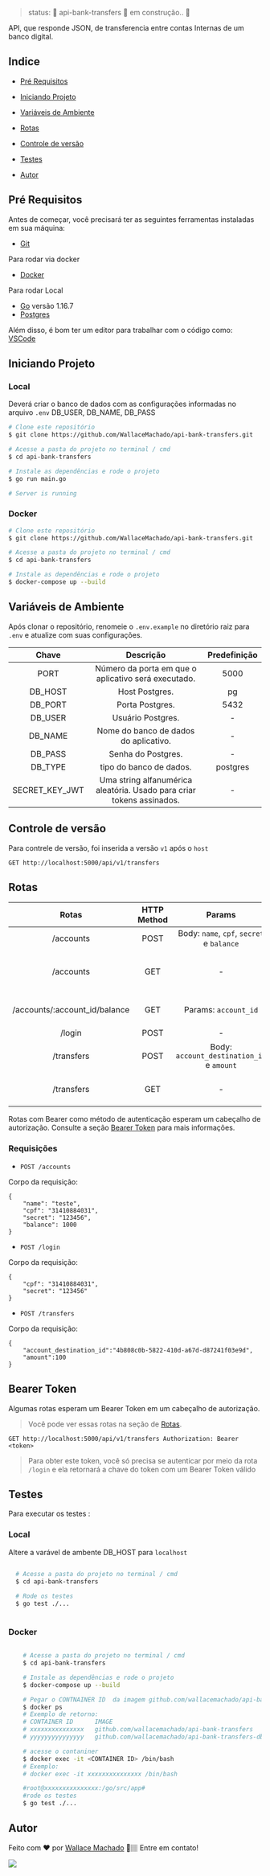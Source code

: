 






> status:	🚧 api-bank-transfers 🚀 em construção..  🚧

API, que responde JSON, de transferencia entre contas Internas de um banco digital.


## Indice

* <p><a href="#pré-requisitos">Pré Requisitos</a> </p>
* <p><a href="#iniciando-projeto">Iniciando Projeto</a></p>
* <p><a href="#variáveis-de-ambiente">Variáveis de Ambiente</a></p>
* <p><a href="#rotas">Rotas</a></p>
* <p><a href="#controle-de-versão">Controle de versão</a></p>
* <p><a href="#testes">Testes</a></p>
* <p><a href="#autor">Autor</a></p>




## Pré Requisitos

Antes de começar, você precisará ter as seguintes ferramentas instaladas em sua máquina:
* [Git](https://git-scm.com)

Para rodar via docker
* [Docker](https://docs.docker.com/)

Para rodar Local
* [Go](https://golang.org/) versão 1.16.7
* [Postgres](https://www.postgresql.org/)

Além disso, é bom ter um editor para trabalhar com o código como: [VSCode](https://code.visualstudio.com/)



## Iniciando Projeto 

### Local

Deverá criar o banco de dados com as configurações informadas no arquivo ``` .env ``` DB_USER, DB_NAME, DB_PASS

```bash
# Clone este repositório
$ git clone https://github.com/WallaceMachado/api-bank-transfers.git

# Acesse a pasta do projeto no terminal / cmd
$ cd api-bank-transfers

# Instale as dependências e rode o projeto
$ go run main.go

# Server is running
```
### Docker

```bash
# Clone este repositório
$ git clone https://github.com/WallaceMachado/api-bank-transfers.git

# Acesse a pasta do projeto no terminal / cmd
$ cd api-bank-transfers

# Instale as dependências e rode o projeto
$ docker-compose up --build

```

## Variáveis de Ambiente

Após clonar o repositório, renomeie o ``` .env.example ``` no diretório raiz para ``` .env ``` e atualize com suas configurações.


| Chave  |  Descrição  | Predefinição  |
| :---: | :---: | :---: | 
|  PORT |  Número da porta em que o aplicativo será executado. | 5000  |
|  DB_HOST |  Host Postgres.  | pg  |
|  DB_PORT |  Porta Postgres.  |  5432  |
|  DB_USER |  Usuário Postgres. |  -  |
|  DB_NAME |  Nome do banco de dados do aplicativo. |  -  |
|  DB_PASS |  Senha do Postgres.  |  -   |
|  DB_TYPE | tipo do banco de dados.  |  postgres  |
|  SECRET_KEY_JWT | Uma string alfanumérica aleatória. Usado para criar tokens assinados.  |  -   |

## Controle de versão
Para contrele de versão, foi inserida a versão ``` v1 ``` após o  ``` host ```

```
GET http://localhost:5000/api/v1/transfers

```


## Rotas

| Rotas  |  HTTP Method  | Params  |  Descrição  |  Auth Method  |
| :---: | :---: | :---: | :---: | :---: |
|  /accounts |  POST |  Body: ``` name ```, ``` cpf ```, ``` secret ``` e ``` balance ``` |  Crie uma nova conta |  ❌ |
|  /accounts |  GET |  -  | Recupere uma lista com todas as contas |  ❌ |
|  /accounts/:account_id/balance |  GET |  Params: ``` account_id ``` |  Consulte o saldo de uma conta |  ❌ |
|  /login |  POST | -  |  Faça login  |  ❌ |
|  /transfers |  POST |  Body: ``` account_destination_id ``` e ``` amount ```   |  Faça uma transferência bancária |  Bearer |
|  /transfers |  GET |  -  |  Consulte as transferências de uma conta |  Bearer |

Rotas com Bearer como método de autenticação esperam um cabeçalho de autorização. Consulte a seção [Bearer Token](#bearer-token) para mais informações.

### Requisições
* ``` POST /accounts ```

Corpo da requisição:
  
```
{
    "name": "teste",
    "cpf": "31410884031",
    "secret": "123456",
    "balance": 1000
}

```

* ``` POST /login ```

Corpo da requisição:
  
```
{
    "cpf": "31410884031",
    "secret": "123456"
}

```

* ``` POST /transfers ```

Corpo da requisição:
  
```
{
    "account_destination_id":"4b808c0b-5822-410d-a67d-d87241f03e9d",
    "amount":100
}

```

  
## Bearer Token
Algumas rotas esperam um Bearer Token em um cabeçalho de autorização.


> Você pode ver essas rotas na seção de [Rotas](#rotas).

```
GET http://localhost:5000/api/v1/transfers Authorization: Bearer <token>
```
>Para obter este token, você só precisa se autenticar por meio da rota ``` /login ``` e ela retornará a chave do token com um Bearer Token válido


## Testes
Para executar os testes :

### Local

Altere a varável de ambente DB_HOST para ``` localhost ```

```bash

  # Acesse a pasta do projeto no terminal / cmd
  $ cd api-bank-transfers
  
  # Rode os testes
  $ go test ./...
  
```

### Docker


```bash

    # Acesse a pasta do projeto no terminal / cmd
    $ cd api-bank-transfers

    # Instale as dependências e rode o projeto
    $ docker-compose up --build

    # Pegar o CONTNAINER ID  da imagem github.com/wallacemachado/api-bank-transfers
    $ docker ps
    # Exemplo de retorno:
    # CONTAINER ID      IMAGE                                             COMMAND                  
    # xxxxxxxxxxxxxxx   github.com/wallacemachado/api-bank-transfers      "go run main.go"         0.0.0.0:5003->5000/tcp, :::5003->5003 ....  
    # yyyyyyyyyyyyyyy   github.com/wallacemachado/api-bank-transfers-db   "docker-entrypoint.s…"   0.0.0.0:5432->5432/tcp, :::5432->5432 ....

    # acesse o contaniner
    $ docker exec -it <CONTAINER ID> /bin/bash
    # Exemplo:
    # docker exec -it xxxxxxxxxxxxxxx /bin/bash

    #root@xxxxxxxxxxxxxxx:/go/src/app# 
    #rode os testes
    $ go test ./...

```



## Autor


Feito com ❤️ por [Wallace Machado](https://github.com/WallaceMachado) 🚀🏽 Entre em contato!

[<img src="https://img.shields.io/badge/linkedin-%230077B5.svg?&style=for-the-badge&logo=linkedin&logoColor=white" />](https://www.linkedin.com/in/wallace-machado-b2054246/)
